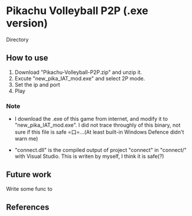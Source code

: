 Pikachu Volleyball P2P (.exe version)
=======================

Directory

## How to use
1. Download "Pikachu-Volleyball-P2P.zip" and unzip it.
2. Excute "new_pika_IAT_mod.exe" and select 2P mode.
3. Set the ip and port 
4. Play

### Note  
+ I download the .exe of this game from internet, and modify it to "new_pika_IAT_mod.exe". I did not trace throughly of this binary, not sure if this file is safe =口=...(At least built-in Windows Defence didn't warn me)

+ "connect.dll" is the compiled output of project "connect" in "connect/" with Visual Studio. This is writen by myself, I think it is safe(?)








## Future work
Write some func to 
## References
